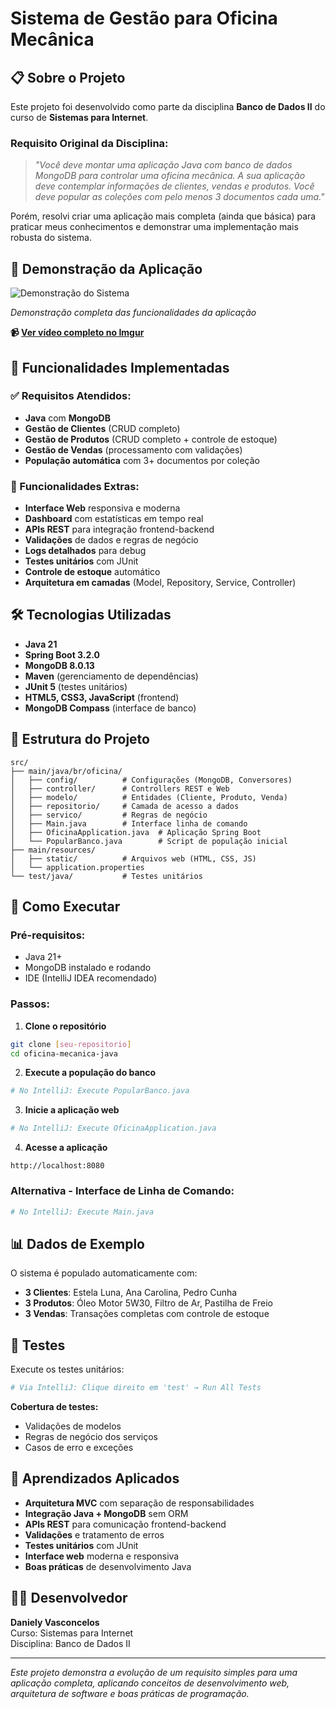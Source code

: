 # Sistema de Gestão para Oficina Mecânica

## 📋 Sobre o Projeto

Este projeto foi desenvolvido como parte da disciplina **Banco de Dados II** do curso de **Sistemas para Internet**. 

### Requisito Original da Disciplina:
> *"Você deve montar uma aplicação Java com banco de dados MongoDB para controlar uma oficina mecânica. A sua aplicação deve contemplar informações de clientes, vendas e produtos. Você deve popular as coleções com pelo menos 3 documentos cada uma."*

Porém, resolvi criar uma aplicação mais completa (ainda que básica) para praticar meus conhecimentos e demonstrar uma implementação mais robusta do sistema.

## 🎥 Demonstração da Aplicação

![Demonstração do Sistema](https://github.com/user-attachments/assets/ee8b01a3-ce41-457a-980e-9f9438dc5839)

*Demonstração completa das funcionalidades da aplicação*

**📹 [Ver vídeo completo no Imgur](https://imgur.com/a/oficina-mec-nica-dezm1bL)**

## 🚀 Funcionalidades Implementadas

### ✅ Requisitos Atendidos:
- **Java** com **MongoDB**
- **Gestão de Clientes** (CRUD completo)
- **Gestão de Produtos** (CRUD completo + controle de estoque)
- **Gestão de Vendas** (processamento com validações)
- **População automática** com 3+ documentos por coleção

### 🎯 Funcionalidades Extras:
- **Interface Web** responsiva e moderna
- **Dashboard** com estatísticas em tempo real
- **APIs REST** para integração frontend-backend
- **Validações** de dados e regras de negócio
- **Logs detalhados** para debug
- **Testes unitários** com JUnit
- **Controle de estoque** automático
- **Arquitetura em camadas** (Model, Repository, Service, Controller)

## 🛠️ Tecnologias Utilizadas

- **Java 21**
- **Spring Boot 3.2.0**
- **MongoDB 8.0.13**
- **Maven** (gerenciamento de dependências)
- **JUnit 5** (testes unitários)
- **HTML5, CSS3, JavaScript** (frontend)
- **MongoDB Compass** (interface de banco)

## 📁 Estrutura do Projeto

```
src/
├── main/java/br/oficina/
│   ├── config/          # Configurações (MongoDB, Conversores)
│   ├── controller/      # Controllers REST e Web
│   ├── modelo/          # Entidades (Cliente, Produto, Venda)
│   ├── repositorio/     # Camada de acesso a dados
│   ├── servico/         # Regras de negócio
│   ├── Main.java        # Interface linha de comando
│   ├── OficinaApplication.java  # Aplicação Spring Boot
│   └── PopularBanco.java        # Script de população inicial
├── main/resources/
│   ├── static/          # Arquivos web (HTML, CSS, JS)
│   └── application.properties
└── test/java/           # Testes unitários
```

## 🚀 Como Executar

### Pré-requisitos:
- Java 21+
- MongoDB instalado e rodando
- IDE (IntelliJ IDEA recomendado)

### Passos:

1. **Clone o repositório**
```bash
git clone [seu-repositorio]
cd oficina-mecanica-java
```

2. **Execute a população do banco**
```bash
# No IntelliJ: Execute PopularBanco.java
```

3. **Inicie a aplicação web**
```bash
# No IntelliJ: Execute OficinaApplication.java
```

4. **Acesse a aplicação**
```
http://localhost:8080
```

### Alternativa - Interface de Linha de Comando:
```bash
# No IntelliJ: Execute Main.java
```

## 📊 Dados de Exemplo

O sistema é populado automaticamente com:
- **3 Clientes**: Estela Luna, Ana Carolina, Pedro Cunha
- **3 Produtos**: Óleo Motor 5W30, Filtro de Ar, Pastilha de Freio
- **3 Vendas**: Transações completas com controle de estoque

## 🧪 Testes

Execute os testes unitários:
```bash
# Via IntelliJ: Clique direito em 'test' → Run All Tests
```

**Cobertura de testes:**
- Validações de modelos
- Regras de negócio dos serviços
- Casos de erro e exceções

## 🎯 Aprendizados Aplicados

- **Arquitetura MVC** com separação de responsabilidades
- **Integração Java + MongoDB** sem ORM
- **APIs REST** para comunicação frontend-backend
- **Validações** e tratamento de erros
- **Testes unitários** com JUnit
- **Interface web** moderna e responsiva
- **Boas práticas** de desenvolvimento Java

## 👨‍💻 Desenvolvedor

**Daniely Vasconcelos**  
Curso: Sistemas para Internet  
Disciplina: Banco de Dados II

---

*Este projeto demonstra a evolução de um requisito simples para uma aplicação completa, aplicando conceitos de desenvolvimento web, arquitetura de software e boas práticas de programação.*